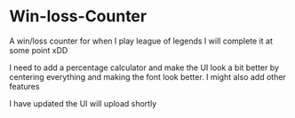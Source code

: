 # Win-loss-Counter
A win/loss counter for when I play league of legends 
I will complete it at some point xDD

I need to add a percentage calculator and make the UI look a bit better by centering everything and making the font look better.
I might also add other features

I have updated the UI will upload shortly
